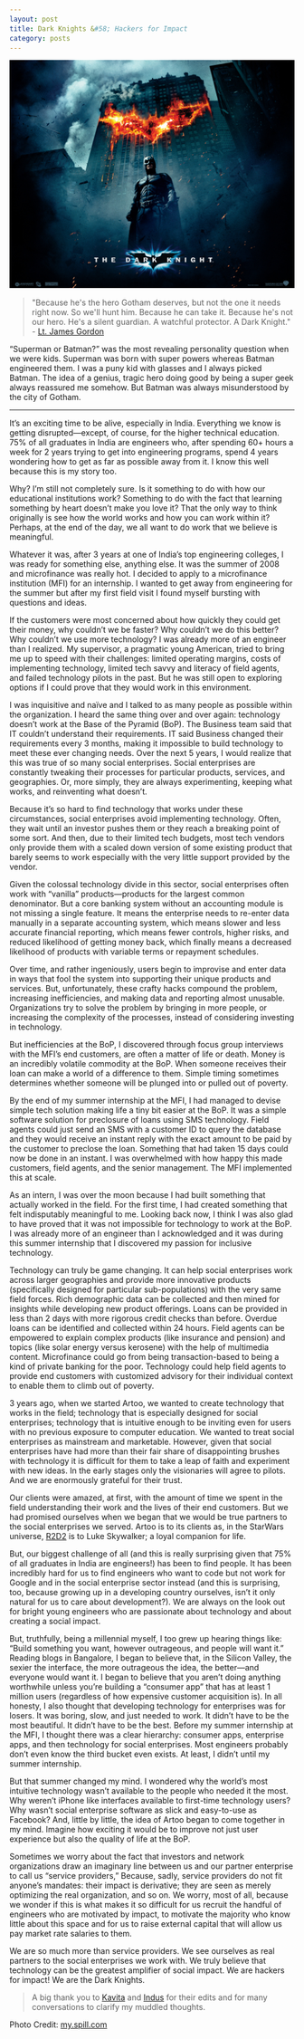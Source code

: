 ```yaml
---
layout: post
title: Dark Knights &#58; Hackers for Impact
category: posts
---
```


![Because he's the hero Gotham deserves, but not the one it needs right now. So we'll hunt him. Because he can take it. Because he's not our hero. He's a silent guardian. A watchful protector. A Dark Knight.](/images/posts/dark-knights/wallpaper_burning_1280.jpg)

> "Because he's the hero Gotham deserves, but not the one it needs right now. So we'll hunt him. Because he can take it. Because he's not our hero. He's a silent guardian. A watchful protector. A Dark Knight." - [Lt. James Gordon][gordon]

“Superman or Batman?” was the most revealing personality question when we were kids. Superman was born with super powers whereas Batman engineered them. I was a puny kid with glasses and I always picked Batman. The idea of a genius, tragic hero doing good by being a super geek always reassured me somehow. But Batman was always misunderstood by the city of Gotham. 

----

It’s an exciting time to be alive, especially in India. Everything we know is getting disrupted—except, of course, for the higher technical education. 75% of all graduates in India are engineers who, after spending 60+ hours a week for 2 years trying to get into engineering programs, spend 4 years wondering how to get as far as possible away from it. I know this well because this is my story too.

Why? I’m still not completely sure. Is it something to do with how our educational institutions work? Something to do with the fact that learning something by heart doesn’t make you love it? That the only way to think originally is see how the world works and how you can work within it? Perhaps, at the end of the day, we all want to do work that we believe is meaningful.

Whatever it was, after 3 years at one of India’s top engineering colleges, I was ready for something else, anything else. It was the summer of 2008 and microfinance was really hot. I decided to apply to a microfinance institution (MFI) for an internship. I wanted to get away from engineering for the summer but after my first field visit I found myself bursting with questions and ideas.

If the customers were most concerned about how quickly they could get their money, why couldn’t we be faster? Why couldn’t we do this better? Why couldn’t we use more technology? I was already more of an engineer than I realized. My supervisor, a pragmatic young American, tried to bring me up to speed with their challenges: limited operating margins, costs of implementing technology, limited tech savvy and literacy of field agents, and failed technology pilots in the past. But he was still open to exploring options if I could prove that they would work in this environment.

I was inquisitive and naïve and I talked to as many people as possible within the organization. I heard the same thing over and over again: technology doesn’t work at the Base of the Pyramid (BoP). The Business team said that IT couldn’t understand their requirements. IT said Business changed their requirements every 3 months, making it impossible to build technology to meet these ever changing needs. Over the next 5 years, I would realize that this was true of so many social enterprises. Social enterprises are constantly tweaking their processes for particular products, services, and geographies. Or, more simply, they are always experimenting, keeping what works, and reinventing what doesn’t.

Because it’s so hard to find technology that works under these circumstances, social enterprises avoid implementing technology. Often, they wait until an investor pushes them or they reach a breaking point of some sort. And then, due to their limited tech budgets, most tech vendors only provide them with a scaled down version of some existing product that barely seems to work especially with the very little support provided by the vendor. 

Given the colossal technology divide in this sector, social enterprises often work with “vanilla” products—products for the largest common denominator. But a core banking system without an accounting module is not missing a single feature. It means the enterprise needs to re-enter data manually in a separate accounting system, which means slower and less accurate financial reporting, which means fewer controls, higher risks, and reduced likelihood of getting money back, which finally means a decreased likelihood of products with variable terms or repayment schedules. 

Over time, and rather ingeniously, users begin to improvise and enter data in ways that fool the system into supporting their unique products and services. But, unfortunately, these crafty hacks compound the problem, increasing inefficiencies, and making data and reporting almost unusable. Organizations try to solve the problem by bringing in more people, or increasing the complexity of the processes, instead of considering investing in technology.

But inefficiencies at the BoP, I discovered through focus group interviews with the MFI’s end customers, are often a matter of life or death. Money is an incredibly volatile commodity at the BoP. When someone receives their loan can make a world of a difference to them. Simple timing sometimes determines whether someone will be plunged into or pulled out of poverty.

By the end of my summer internship at the MFI, I had managed to devise simple tech solution making life a tiny bit easier at the BoP. It was a simple software solution for preclosure of loans using SMS technology. Field agents could just send an SMS with a customer ID to query the database and they would receive an instant reply with the exact amount to be paid by the customer to preclose the loan. Something that had taken 15 days could now be done in an instant. I was overwhelmed with how happy this made customers, field agents, and the senior management. The MFI implemented this at scale. 

As an intern, I was over the moon because I had built something that actually worked in the field. For the first time, I had created something that felt indisputably meaningful to me. Looking back now, I think I was also glad to have proved that it was not impossible for technology to work at the BoP. I was already more of an engineer than I acknowledged and it was during this summer internship that I discovered my passion for inclusive technology. 

Technology can truly be game changing. It can help social enterprises work across larger geographies and provide more innovative products (specifically designed for particular sub-populations) with the very same field forces.  Rich demographic data can be collected and then mined for insights while developing new product offerings. Loans can be provided in less than 2 days with more rigorous credit checks than before. Overdue loans can be identified and collected within 24 hours. Field agents can be empowered to explain complex products (like insurance and pension) and topics (like solar energy versus kerosene) with the help of multimedia content. Microfinance could go from being transaction-based to being a kind of private banking for the poor. Technology could help field agents to provide end customers with customized advisory for their individual context to enable them to climb out of poverty.

3 years ago, when we started Artoo, we wanted to create technology that works in the field; technology that is especially designed for social enterprises; technology that is intuitive enough to be inviting even for users with no previous exposure to computer education. We wanted to treat social enterprises as mainstream and marketable. However, given that social enterprises have had more than their fair share of disappointing brushes with technology it is difficult for them to take a leap of faith and experiment with new ideas. In the early stages only the visionaries will agree to pilots. And we are enormously grateful for their trust.

Our clients were amazed, at first, with the amount of time we spent in the field understanding their work and the lives of their end customers. But we had promised ourselves when we began that we would be true partners to the social enterprises we served. Artoo is to its clients as, in the StarWars universe, [R2D2][r2d2] is to Luke Skywalker; a loyal companion for life.

But, our biggest challenge of all (and this is really surprising given that 75% of all graduates in India are engineers!) has been to find people. It has been incredibly hard for us to find engineers who want to code but not work for Google and in the social enterprise sector instead (and this is surprising, too, because growing up in a developing country ourselves, isn’t it only natural for us to care about development?). We are always on the look out for bright young engineers who are passionate about technology and about creating a social impact.

But, truthfully, being a millennial myself, I too grew up hearing things like: “Build something you want, however outrageous, and people will want it.” Reading blogs in Bangalore, I began to believe that, in the Silicon Valley, the sexier the interface, the more outrageous the idea, the better—and everyone would want it. I began to believe that you aren’t doing anything worthwhile unless you’re building a “consumer app” that has at least 1 million users (regardless of how expensive customer acquisition is). In all honesty, I also thought that developing technology for enterprises was for losers. It was boring, slow, and just needed to work. It didn’t have to be the most beautiful. It didn’t have to be the best. Before my summer internship at the MFI, I thought there was a clear hierarchy: consumer apps, enterprise apps, and then technology for social enterprises. Most engineers probably don’t even know the third bucket even exists. At least, I didn’t until my summer internship. 

But that summer changed my mind. I wondered why the world’s most intuitive technology wasn’t available to the people who needed it the most. Why weren’t iPhone like interfaces available to first-time technology users? Why wasn’t social enterprise software as slick and easy-to-use as Facebook? And, little by little, the idea of Artoo began to come together in my mind. Imagine how exciting it would be to improve not just user experience but also the quality of life at the BoP.

Sometimes we worry about the fact that investors and network organizations draw an imaginary line between us and our partner enterprise to call us “service providers,” Because, sadly, service providers do not fit anyone’s mandates: their impact is derivative; they are seen as merely optimizing the real organization, and so on. We worry, most of all, because we wonder if this is what makes it so difficult for us recruit the handful of engineers who are motivated by impact, to motivate the majority who know little about this space and for us to raise external capital that will allow us pay market rate salaries to them.

We are so much more than service providers. We see ourselves as real partners to the social enterprises we work with. We truly believe that technology can be the greatest amplifier of social impact. We are hackers for impact! We are the Dark Knights.

> A big thank you to [Kavita][kavita] and [Indus][indus] for their edits and for many conversations to clarify my muddled thoughts.

Photo Credit: [my.spill.com][spill]

[gordon]:http://www.imdb.com/title/tt0468569/quotes?item=qt1784816
[r2d2]:http://en.wikipedia.org/wiki/R2-D2
[kavita]:https://artoo.in/portal/team#kavita
[indus]:https://artoo.in/portal/team#indus
[spill]:http://my.spill.com/profiles/blogs/nolans-batman-vs-burtons